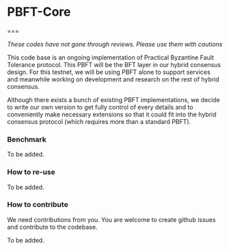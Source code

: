 # PBFT-Core
===

*These codes have not gone through reviews. Please use them with cautions*

This code base is an ongoing implementation of Practical Byzantine Fault Tolerance protocol. This PBFT will be the BFT layer in our hybrid consensus design. For this testnet, we will be using PBFT alone to support services and meanwhile working on development and research on the rest of hybrid consensus.

Although there exists a bunch of existing PBFT implementations, we decide to write our own version to get fully control of every details and to conveniently make necessary extensions so that it could fit into the hybrid consensus protocol (which requires more than a standard PBFT). 

### Benchmark

To be added.

### How to re-use

To be added.

### How to contribute

We need contributions from you. You are welcome to create github issues and contribute to the codebase. 

To be added.
